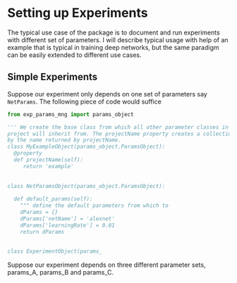 # Setting up Experiments

The typical use case of the package is to document and run experiments with different set of parameters. 
I will describe typical usage with help of an example that is typical in training deep networks, but 
the same paradigm can be easily extended to different use cases. 

## Simple Experiments

Suppose our experiment only depends on one set of parameters say ```NetParams```. The following piece of code would suffice

```python
from exp_params_mng import params_object

''' We create the base class from which all other parameter classes in the
project will inherit from. The projectName property creates a collection in the database
by the name returned by projectName. 
class MyExampleObject(params_object.ParamsObject):
  @property
  def projectName(self):
     return 'example'
  
 
class NetParamsObject(params_object.ParamsObject):  
    
  def default_params(self):
    """ define the default parameters from which to 
    dParams = {}
    dParams['netName'] = 'alexnet'
    dParams['learningRate'] = 0.01
    return dParams
    
    
class ExperimentObject(params_
```

Suppose our experiment depends on three different parameter sets, params_A, params_B and params_C. 
